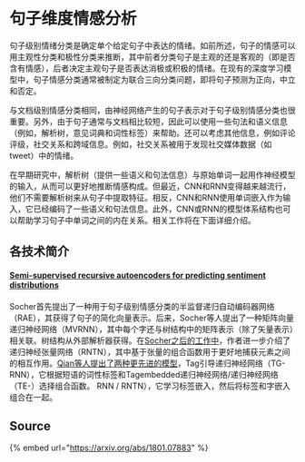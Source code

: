 # 句子维度情感分析

句子级别情绪分类是确定单个给定句子中表达的情绪。如前所述，句子的情感可以用主观性分类和极性分类来推断，其中前者分类句子是主观的还是客观的（即是否含有情感），后者决定主观句子是否表达消极或积极的情绪。在现有的深度学习模型中，句子情感分类通常被制定为联合三向分类问题，即将句子预测为正向，中立和否定。

与文档级别情感分类相同，由神经网络产生的句子表示对于句子级别情感分类也很重要。另外，由于句子通常与文档相比较短，因此可以使用一些句法和语义信息（例如，解析树，意见词典和词性标签）来帮助。还可以考虑其他信息，例如评论评级，社交关系和跨域信息。例如，社交关系被用于发现社交媒体数据（如tweet）中的情绪。

在早期研究中，解析树（提供一些语义和句法信息）与原始单词一起用作神经模型的输入，从而可以更好地推断情感构成。但最近，CNN和RNN变得越来越流行，他们不需要解析树来从句子中提取特征。相反，CNN和RNN使用单词嵌入作为输入，它已经编码了一些语义和句法信息。此外，CNN或RNN的模型体系结构也可以帮助学习句子中单词之间的内在关系。相关工作将在下面详细介绍。

## 各技术简介

#### [Semi-supervised recursive autoencoders for predicting sentiment distributions](http://www.aclweb.org/anthology/D11-1014)

Socher首先提出了一种用于句子级别情感分类的半监督递归自动编码器网络（RAE），其获得了句子的简化向量表示。后来，Socher等人提出了一种矩阵向量递归神经网络（MVRNN），其中每个字还与树结构中的矩阵表示（除了矢量表示）相关联。树结构从外部解析器获得。在[Socher之后的工作中](https://nlp.stanford.edu/~socherr/EMNLP2013_RNTN.pdf)，作者进一步介绍了递归神经张量网络（RNTN），其中基于张量的组合函数用于更好地捕获元素之间的相互作用。[Qian等人提出了两种更先进的模型](http://www.aclweb.org/anthology/P15-1132)，Tag引导递归神经网络（TG-RNN），它根据短语的词性标签和Tagembedded递归神经网络/递归神经网络（TE-）选择组合函数。 RNN / RNTN），它学习标签嵌入，然后将标签和字嵌入组合在一起。

## Source

{% embed url="https://arxiv.org/abs/1801.07883" %}

